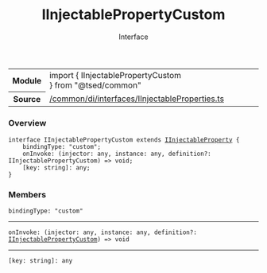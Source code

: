 
<header class="symbol-info-header"><h1 id="iinjectablepropertycustom">IInjectablePropertyCustom</h1><label class="symbol-info-type-label interface">Interface</label></header>
<!-- summary -->
<section class="symbol-info"><table class="is-full-width"><tbody><tr><th>Module</th><td><div class="lang-typescript"><span class="token keyword">import</span> { IInjectablePropertyCustom }&nbsp;<span class="token keyword">from</span>&nbsp;<span class="token string">"@tsed/common"</span></div></td></tr><tr><th>Source</th><td><a href="https://github.com/Romakita/ts-express-decorators/blob/v4.23.1/src//common/di/interfaces/IInjectableProperties.ts#L0-L0">/common/di/interfaces/IInjectableProperties.ts</a></td></tr></tbody></table></section>
<!-- overview -->


### Overview


<pre><code class="typescript-lang "><span class="token keyword">interface</span> IInjectablePropertyCustom <span class="token keyword">extends</span> <a href="#api/common/di/iinjectableproperty"><span class="token">IInjectableProperty</span></a> <span class="token punctuation">{</span>
    bindingType<span class="token punctuation">:</span> "custom"<span class="token punctuation">;</span>
    onInvoke<span class="token punctuation">:</span> <span class="token punctuation">(</span>injector<span class="token punctuation">:</span> <span class="token keyword">any</span><span class="token punctuation">,</span> instance<span class="token punctuation">:</span> <span class="token keyword">any</span><span class="token punctuation">,</span> definition?<span class="token punctuation">:</span> IInjectablePropertyCustom<span class="token punctuation">)</span> => <span class="token keyword">void</span><span class="token punctuation">;</span>
    <span class="token punctuation">[</span>key<span class="token punctuation">:</span> <span class="token keyword">string</span><span class="token punctuation">]</span><span class="token punctuation">:</span> <span class="token keyword">any</span><span class="token punctuation">;</span>
<span class="token punctuation">}</span></code></pre>


<!-- Parameters -->

<!-- Description -->

<!-- Members -->







### Members



<div class="method-overview">
<pre><code class="typescript-lang ">bindingType<span class="token punctuation">:</span> "custom"</code></pre>
</div>




<hr/>



<div class="method-overview">
<pre><code class="typescript-lang ">onInvoke<span class="token punctuation">:</span> <span class="token punctuation">(</span>injector<span class="token punctuation">:</span> <span class="token keyword">any</span><span class="token punctuation">,</span> instance<span class="token punctuation">:</span> <span class="token keyword">any</span><span class="token punctuation">,</span> definition?<span class="token punctuation">:</span> <a href="#api/common/di/iinjectablepropertycustom"><span class="token">IInjectablePropertyCustom</span></a><span class="token punctuation">)</span> => <span class="token keyword">void</span></code></pre>
</div>




<hr/>



<div class="method-overview">
<pre><code class="typescript-lang "><span class="token punctuation">[</span>key<span class="token punctuation">:</span> <span class="token keyword">string</span><span class="token punctuation">]</span><span class="token punctuation">:</span> <span class="token keyword">any</span></code></pre>
</div>








